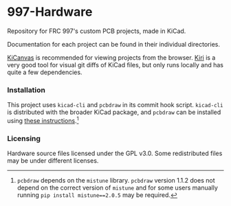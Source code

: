 # 997-Hardware
Repository for FRC 997's custom PCB projects, made in KiCad.

Documentation for each project can be found in their individual directories.

[KiCanvas](https://kicanvas.org/) is recommended for viewing projects from the browser. [Kiri](https://github.com/leoheck/kiri) is a very good tool for visual git diffs of KiCad files, but only runs locally and has quite a few dependencies.

### Installation
This project uses `kicad-cli` and `pcbdraw` in its commit hook script. `kicad-cli` is distributed with the broader KiCad package, and `pcbdraw` can be installed using [these instructions](https://github.com/yaqwsx/PcbDraw/blob/master/doc/installation.md).[^1]

### Licensing
Hardware source files licensed under the GPL v3.0. Some redistributed files may be under different licenses.

[^1]: `pcbdraw` depends on the `mistune` library. `pcbdraw` version 1.1.2 does not depend on the correct version of `mistune` and for some users manually running `pip install mistune==2.0.5` may be required.
